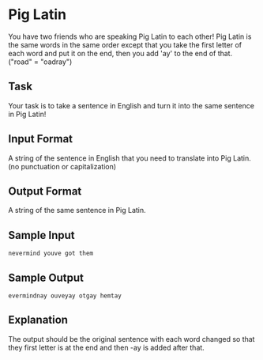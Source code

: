 # Pig Latin

You have two friends who are speaking Pig Latin to each other! Pig Latin is the same words in the same order except that you take the first letter of each word and put it on the end, then you add 'ay' to the end of that. ("road" = "oadray")

## Task

Your task is to take a sentence in English and turn it into the same sentence in Pig Latin!

## Input Format

A string of the sentence in English that you need to translate into Pig Latin. (no punctuation or capitalization)

## Output Format

A string of the same sentence in Pig Latin.

## Sample Input

```=
nevermind youve got them
```

## Sample Output

```=
evermindnay ouveyay otgay hemtay
```

## Explanation

The output should be the original sentence with each word changed so that they first letter is at the end and then -ay is added after that.
